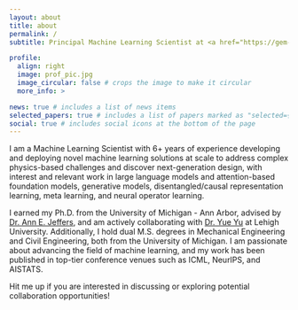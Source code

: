 ```yaml
---
layout: about
title: about
permalink: /
subtitle: Principal Machine Learning Scientist at <a href="https://gem-innovation.com/">Global Engineering & Materials, Inc.</a>, Princeton, NJ.

profile:
  align: right
  image: prof_pic.jpg
  image_circular: false # crops the image to make it circular
  more_info: >

news: true # includes a list of news items
selected_papers: true # includes a list of papers marked as "selected={true}"
social: true # includes social icons at the bottom of the page
---
```


I am a Machine Learning Scientist with 6+ years of experience developing and deploying novel machine learning solutions at scale to address complex physics-based challenges and discover next-generation design, with interest and relevant work in large language models and attention-based foundation models, generative models, disentangled/causal representation learning, meta learning, and neural operator learning.

I earned my Ph.D. from the University of Michigan - Ann Arbor, advised by [Dr. Ann E. Jeffers](https://cee.engin.umich.edu/people/jeffers-ann/), and am actively collaborating with [Dr. Yue Yu](https://www.lehigh.edu/~yuy214/) at Lehigh University. Additionally, I hold dual M.S. degrees in Mechanical Engineering and Civil Engineering, both from the University of Michigan. I am passionate about advancing the field of machine learning, and my work has been published in top-tier conference venues such as ICML, NeurIPS, and AISTATS.

Hit me up if you are interested in discussing or exploring potential collaboration opportunities!

